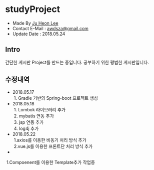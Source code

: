 # studyProject
- Made By <a href="https://github.com/awdsza">Ju Heon Lee</a>
- Contact E-Mail : awdsza@gmail.com
- Update Date : 2018.05.24

## Intro
간단한 게시판 Project를 만드는 중입니다. 공부하기 위한 평범한 게시판입니다.
## 수정내역
- 2018.05.17</br>
  1. Gradle 기반의 Spring-boot 프로젝트 생성
- 2018.05.18</br>
  1. Lombok 라이브러리 추가</br>
  2. mybatis 연동 추가</br>
  3. jsp 연동 추가</br>
  4. log4j 추가</br>
- 2018.05.22</br>
  1.axios를 이용한 비동기 처리 방식 추가</br>
  2.vue.js를 이용한 프론트단 처리 방식 추가</br>
- </br>
  1.Compoenent를 이용한 Template추가 작업중</br>
